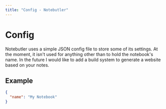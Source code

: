 ```yaml
---
title: "Config - Notebutler"
---
```


# Config

Notebutler uses a simple JSON config file to store some of its settings. At the
moment, it isn't used for anything other than to hold the notebook's name. In the
future I would like to add a build system to generate a website based on your notes.

## Example

```json
{
  "name": "My Notebook"
}
```

